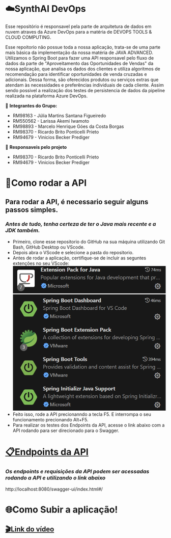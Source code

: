 # ☁️SynthAI DevOps #
Esse repositório é responsavel pela parte de arquitetura de dados em nuvem atraves da Azure DevOps para a matéria de DEVOPS TOOLS & CLOUD COMPUTING.

Esse repoitorio não possue toda a nossa aplicação, trata-se de uma parte mais básica da implementação da nossa matéria de JAVA ADVANCED. Utilizamos o Spring Boot para fazer uma API responsavel pelo fluxo de dados da parte de "Aproveitamento das Oportunidades de Vendas" da nossa aplicação, que analisa os dados dos clientes e utiliza algoritmos de recomendação para identificar oportunidades de venda cruzadas e adicionais. Dessa forma, são oferecidos produtos ou serviços extras que atendam às necessidades e preferências individuais de cada cliente. Assim sendo possivel a realização dos testes de persistencia de dados da pipeline realizada na plataforma Azure DevOps.

👥 **Integrantes do Grupo:**

- RM98163 - Júlia Martins Santana Figueiredo
- RM550562 - Larissa Akemi Iwamoto
- RM98893 - Marcelo Henrique Góes da Costa Borgas
- RM98370 - Ricardo Brito Ponticelli Prieto
- RM94679 - Vinicios Becker Prediger

👤 **Responsaveis pelo projeto**

- RM98370 - Ricardo Brito Ponticelli Prieto
- RM94679 - Vinicios Becker Prediger

# 📎Como rodar a API #

## Para rodar a API, é necessario seguir alguns passos simples. ##

### *Antes de tudo, tenha certeza de ter o Java mais recente e a JDK também.* ###

- Primeiro, clone esse repositorio do GitHub na sua máquina utilizando Git Bash, GitHub Desktop ou VScode.
- Depois abra o VScode e selecione a pasta do repositorio.
- Antes de rodar a aplicação, certifique-se de incluir as seguntes extenções no seu VScode:
  <img src="./Images/Captura de tela 2024-10-31 061355.png">
  <img src="./Images/Captura de tela 2024-10-31 061256.png">
- Feito isso, rode a API precionanndo a tecla F5. E interrompa o seu funcionamento precionando Alt+F5.
- Para realizar os testes dos Endpoints da API, acesse o link abaixo com a API rodando para ser direcionado para o Swagger.

# [📋Endpoints da API](http://localhost:8080/swagger-ui/index.html#/) #

### *Os endpoints e requisições da API podem ser acessadas rodando a API e utilizando o link abaixo* ###
http://localhost:8080/swagger-ui/index.html#/


# 🌐Como Subir a aplicação! #



## [🎬Link do vídeo]() ##
